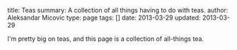 title: Teas
summary: A collection of all things having to do with teas.
author: Aleksandar Micovic
type: page
tags: []
date: 2013-03-29
updated: 2013-03-29

I'm pretty big on teas, and this page is a collection of all-things tea.


